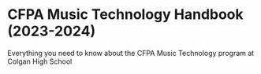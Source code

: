 # CFPA Music Technology Handbook (2023-2024)
Everything you need to know about the CFPA Music Technology program at Colgan High School
